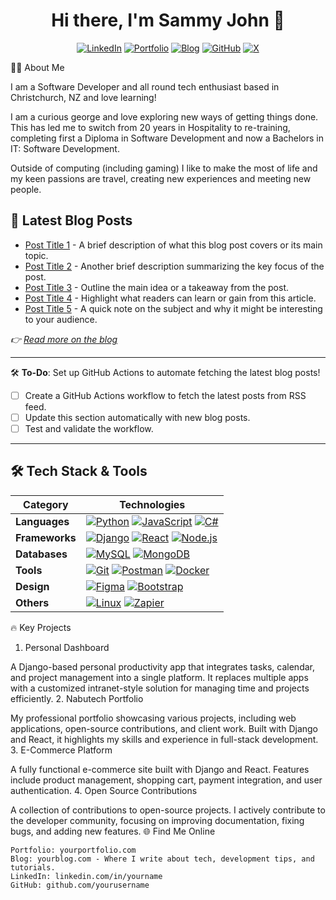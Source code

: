 <h1 align="center">Hi there, I'm Sammy John 👋</h1>

<div align="center">
  
  [![LinkedIn](https://img.shields.io/badge/LinkedIn-0A66C2?style=for-the-badge&logo=linkedin&logoColor=white)](https://linkedin.com/in/yourname)
  [![Portfolio](https://img.shields.io/badge/Portfolio-FF5722?style=for-the-badge&logo=website&logoColor=white)](https://yourportfolio.com)
  [![Blog](https://img.shields.io/badge/Blog-21759B?style=for-the-badge&logo=wordpress&logoColor=white)](https://yourblog.com)
  [![GitHub](https://img.shields.io/badge/GitHub-181717?style=for-the-badge&logo=github&logoColor=white)](https://github.com/yourusername)
  [![X](https://img.shields.io/badge/X-1DA1F2?style=for-the-badge&logo=x&logoColor=white)](https://twitter.com/yourusername)
  
</div>



👨‍💻 About Me

I am a Software Developer and all round tech enthusiast based in Christchurch, NZ and love learning!

I am a curious george and love exploring new ways of getting things done. This has led me to switch from 20 years in Hospitality to re-training, completing first a Diploma in Software Development and now a Bachelors in IT: Software Development.

Outside of computing (including gaming) I like to make the most of life and my keen passions are travel, creating new experiences and meeting new people.

## 📝 Latest Blog Posts

- [Post Title 1](https://yourblog.com/post-title-1) - A brief description of what this blog post covers or its main topic.
- [Post Title 2](https://yourblog.com/post-title-2) - Another brief description summarizing the key focus of the post.
- [Post Title 3](https://yourblog.com/post-title-3) - Outline the main idea or a takeaway from the post.
- [Post Title 4](https://yourblog.com/post-title-4) - Highlight what readers can learn or gain from this article.
- [Post Title 5](https://yourblog.com/post-title-5) - A quick note on the subject and why it might be interesting to your audience.

*👉 [Read more on the blog](https://yourblog.com)*

---

🛠️ **To-Do**: Set up GitHub Actions to automate fetching the latest blog posts!  
- [ ] Create a GitHub Actions workflow to fetch the latest posts from RSS feed.  
- [ ] Update this section automatically with new blog posts.  
- [ ] Test and validate the workflow.

---

## 🛠️ Tech Stack & Tools

| **Category**    | **Technologies**                                                                                     |
|-----------------|------------------------------------------------------------------------------------------------------|
| **Languages**   | [![Python](https://img.shields.io/badge/Python-3776AB?style=for-the-badge&logo=python&logoColor=white)](https://www.python.org) [![JavaScript](https://img.shields.io/badge/JavaScript-F7DF1E?style=for-the-badge&logo=javascript&logoColor=black)](https://developer.mozilla.org/en-US/docs/Web/JavaScript) [![C#](https://img.shields.io/badge/C%23-239120?style=for-the-badge&logo=c-sharp&logoColor=white)](https://learn.microsoft.com/en-us/dotnet/csharp/) |
| **Frameworks**  | [![Django](https://img.shields.io/badge/Django-092E20?style=for-the-badge&logo=django&logoColor=white)](https://www.djangoproject.com/) [![React](https://img.shields.io/badge/React-20232A?style=for-the-badge&logo=react&logoColor=61DAFB)](https://reactjs.org/) [![Node.js](https://img.shields.io/badge/Node.js-339933?style=for-the-badge&logo=nodedotjs&logoColor=white)](https://nodejs.org/) |
| **Databases**   | [![MySQL](https://img.shields.io/badge/MySQL-4479A1?style=for-the-badge&logo=mysql&logoColor=white)](https://www.mysql.com/) [![MongoDB](https://img.shields.io/badge/MongoDB-47A248?style=for-the-badge&logo=mongodb&logoColor=white)](https://www.mongodb.com/) |
| **Tools**       | [![Git](https://img.shields.io/badge/Git-F05032?style=for-the-badge&logo=git&logoColor=white)](https://git-scm.com/) [![Postman](https://img.shields.io/badge/Postman-FF6C37?style=for-the-badge&logo=postman&logoColor=white)](https://postman.com) [![Docker](https://img.shields.io/badge/Docker-2496ED?style=for-the-badge&logo=docker&logoColor=white)](https://www.docker.com/) |
| **Design**      | [![Figma](https://img.shields.io/badge/Figma-F24E1E?style=for-the-badge&logo=figma&logoColor=white)](https://www.figma.com/) [![Bootstrap](https://img.shields.io/badge/Bootstrap-563D7C?style=for-the-badge&logo=bootstrap&logoColor=white)](https://getbootstrap.com/) |
| **Others**      | [![Linux](https://img.shields.io/badge/Linux-FCC624?style=for-the-badge&logo=linux&logoColor=black)](https://www.linux.org/) [![Zapier](https://img.shields.io/badge/Zapier-FF4A00?style=for-the-badge&logo=zapier&logoColor=white)](https://zapier.com) |

🔥 Key Projects
1. Personal Dashboard

A Django-based personal productivity app that integrates tasks, calendar, and project management into a single platform. It replaces multiple apps with a customized intranet-style solution for managing time and projects efficiently.
2. Nabutech Portfolio

My professional portfolio showcasing various projects, including web applications, open-source contributions, and client work. Built with Django and React, it highlights my skills and experience in full-stack development.
3. E-Commerce Platform

A fully functional e-commerce site built with Django and React. Features include product management, shopping cart, payment integration, and user authentication.
4. Open Source Contributions

A collection of contributions to open-source projects. I actively contribute to the developer community, focusing on improving documentation, fixing bugs, and adding new features.
🌐 Find Me Online

    Portfolio: yourportfolio.com
    Blog: yourblog.com - Where I write about tech, development tips, and tutorials.
    LinkedIn: linkedin.com/in/yourname
    GitHub: github.com/yourusername
